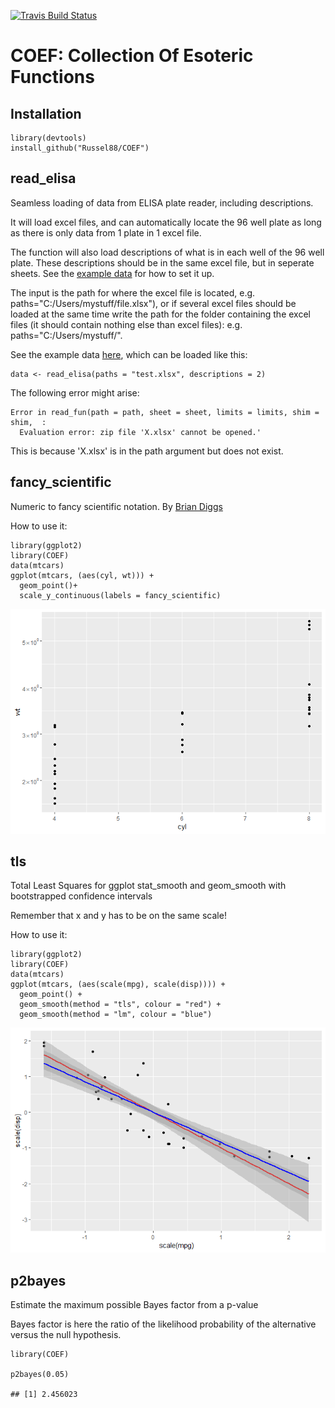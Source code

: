 [![Travis Build
Status](https://travis-ci.org/Russel88/COEF.svg?branch=master)](https://travis-ci.org/Russel88/COEF)

COEF: Collection Of Esoteric Functions
======================================

Installation
------------

    library(devtools)
    install_github("Russel88/COEF")

read\_elisa
-----------

Seamless loading of data from ELISA plate reader, including
descriptions.

It will load excel files, and can automatically locate the 96 well plate
as long as there is only data from 1 plate in 1 excel file.

The function will also load descriptions of what is in each well of the
96 well plate. These descriptions should be in the same excel file, but
in seperate sheets. See the [example
data](https://raw.githubusercontent.com/Russel88/COEF/master/ExampleData/test.xlsx)
for how to set it up.

The input is the path for where the excel file is located, e.g.
paths="C:/Users/mystuff/file.xlsx"), or if several excel files should be
loaded at the same time write the path for the folder containing the
excel files (it should contain nothing else than excel files): e.g.
paths="C:/Users/mystuff/".

See the example data
[here](https://raw.githubusercontent.com/Russel88/COEF/master/ExampleData/test.xlsx),
which can be loaded like this:

    data <- read_elisa(paths = "test.xlsx", descriptions = 2)

The following error might arise:

    Error in read_fun(path = path, sheet = sheet, limits = limits, shim = shim,  : 
      Evaluation error: zip file 'X.xlsx' cannot be opened.'

This is because 'X.xlsx' is in the path argument but does not exist.

fancy\_scientific
-----------------

Numeric to fancy scientific notation. By [Brian
Diggs](https://groups.google.com/forum/#!topic/ggplot2/a_xhMoQyxZ4)

How to use it:

    library(ggplot2)
    library(COEF)
    data(mtcars)
    ggplot(mtcars, (aes(cyl, wt))) +
      geom_point()+
      scale_y_continuous(labels = fancy_scientific)

![](README_files/figure-markdown_strict/unnamed-chunk-3-1.png)

tls
---

Total Least Squares for ggplot stat\_smooth and geom\_smooth with
bootstrapped confidence intervals

Remember that x and y has to be on the same scale!

How to use it:

    library(ggplot2)
    library(COEF)
    data(mtcars)
    ggplot(mtcars, (aes(scale(mpg), scale(disp)))) +
      geom_point() +
      geom_smooth(method = "tls", colour = "red") +
      geom_smooth(method = "lm", colour = "blue")

![](README_files/figure-markdown_strict/unnamed-chunk-4-1.png)

p2bayes
-------

Estimate the maximum possible Bayes factor from a p-value

Bayes factor is here the ratio of the likelihood probability of the
alternative versus the null hypothesis.

    library(COEF)

    p2bayes(0.05)

    ## [1] 2.456023
